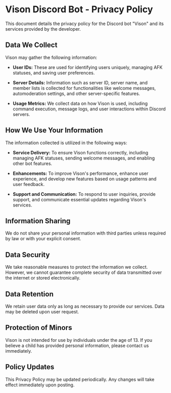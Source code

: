# Vison Discord Bot - Privacy Policy

This document details the privacy policy for the Discord bot "Vison" and its services provided by the developer.

## Data We Collect

Vison may gather the following information:

- **User IDs:** These are used for identifying users uniquely, managing AFK statuses, and saving user preferences.

- **Server Details:** Information such as server ID, server name, and member lists is collected for functionalities like welcome messages, automoderation settings, and other server-specific features.

- **Usage Metrics:** We collect data on how Vison is used, including command execution, message logs, and user interactions within Discord servers.

## How We Use Your Information

The information collected is utilized in the following ways:

- **Service Delivery:** To ensure Vison functions correctly, including managing AFK statuses, sending welcome messages, and enabling other bot features.

- **Enhancements:** To improve Vison's performance, enhance user experience, and develop new features based on usage patterns and user feedback.

- **Support and Communication:** To respond to user inquiries, provide support, and communicate essential updates regarding Vison's services.

## Information Sharing

We do not share your personal information with third parties unless required by law or with your explicit consent.

## Data Security

We take reasonable measures to protect the information we collect. However, we cannot guarantee complete security of data transmitted over the internet or stored electronically.

## Data Retention

We retain user data only as long as necessary to provide our services. Data may be deleted upon user request.

## Protection of Minors

Vison is not intended for use by individuals under the age of 13. If you believe a child has provided personal information, please contact us immediately.

## Policy Updates

This Privacy Policy may be updated periodically. Any changes will take effect immediately upon posting.
